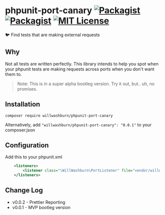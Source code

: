 # phpunit-port-canary [![Packagist](https://img.shields.io/packagist/dt/willwashburn/phpunit-port-canary.svg?style=flat-square)](https://packagist.org/packages/willwashburn/phpunit-port-canary/stats) [![Packagist](https://img.shields.io/packagist/v/willwashburn/phpunit-port-canary.svg?style=flat-square)](https://packagist.org/packages/willwashburn/phpunit-port-canary) [![MIT License](https://img.shields.io/packagist/l/willwashburn/phpunit-port-canary.svg?style=flat-square)](https://github.com/willwashburn/phpunit-port-canary/blob/master/license.txt) 
:bird: Find tests that are making external requests

## Why
Not all tests are written perfectly. This library intends to help you spot when your phpunit tests are making requests across ports when you don't want them to.

>Note: This is in a super alpha bootleg version. Try it out, but.. uh, no promises.

## Installation

```
composer require willwashburn/phpunit-port-canary
```

Alternatively, add `"willwashburn/phpunit-port-canary": "0.0.1"` to your composer.json

## Configuration
 Add this to your phpunit.xml
```XML
    <listeners>
        <listener class="\WillWashburn\PortListener" file="vendor/willwashburn/phpunit-port-canary/src/PortListener.php"/>
    </listeners>
```

## Change Log
- v0.0.2 - Prettier Reporting
- v0.0.1 - MVP bootleg version
